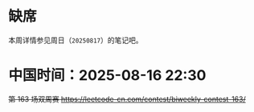 
# 缺席

本周详情参见周日（`20250817`）的笔记吧。

# 中国时间：2025-08-16 22:30

~~第 163 场双周赛 https://leetcode-cn.com/contest/biweekly-contest-163/~~
